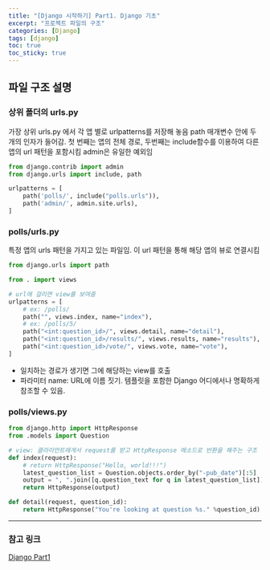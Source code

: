 ```yaml
---
title: "[Django 시작하기] Part1. Django 기초"
excerpt: "프로젝트 파일의 구조"
categories: [Django]
tags: [django]
toc: true
toc_sticky: true
---
```


## 파일 구조 설명
### 상위 폴더의 urls.py
가장 상위 urls.py 에서 각 앱 별로 urlpatterns를 저장해 놓음
path 매개변수 안에 두개의 인자가 들어감. 첫 번째는 앱의 전체 경로, 두번째는 include함수를 이용하여 다른 앱의 url 패턴을 포함시킴
admin은 유일한 예외임

~~~python
from django.contrib import admin
from django.urls import include, path

urlpatterns = [
    path('polls/', include("polls.urls")),
    path('admin/', admin.site.urls),
]
~~~


### polls/urls.py
특정 앱의 urls 패턴을 가지고 있는 파일임. 이 url 패턴을 통해 해당 앱의 뷰로 연결시킴
~~~python
from django.urls import path

from . import views

# url에 걸리면 view를 보여줌
urlpatterns = [
    # ex: /polls/
    path("", views.index, name="index"),
    # ex: /polls/5/
    path("<int:question_id>/", views.detail, name="detail"),
    path("<int:question_id>/results/", views.results, name="results"),
    path("<int:question_id>/vote/", views.vote, name="vote"),
]
~~~
* 일치하는 경로가 생기면 그에 해당하는 view를 호출
* 파라미터 name: URL에 이름 짓기. 템플릿을 포함한 Django 어디에서나 명확하게 참조할 수 있음.


### polls/views.py
~~~python
from django.http import HttpResponse
from .models import Question

# view: 클라이언트에게서 request를 받고 HttpResponse 메소드로 반환을 해주는 구조
def index(request):
    # return HttpResponse("Hello, world!!!")
    latest_question_list = Question.objects.order_by("-pub_date")[:5]
    output = ", ".join([q.question_text for q in latest_question_list])
    return HttpResponse(output)

def detail(request, question_id):
    return HttpResponse("You're looking at question %s." %question_id)
~~~

*** 

### 참고 링크
[Django Part1](https://docs.djangoproject.com/ko/4.2/intro/tutorial01/)